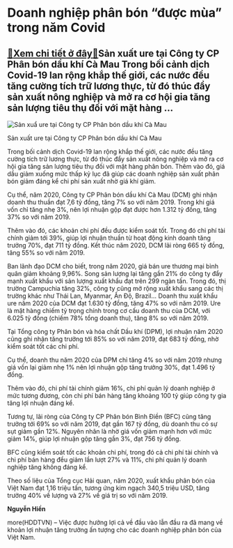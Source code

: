 Doanh nghiệp phân bón “được mùa” trong năm Covid
================================================

[:gift:Xem chi tiết ở đây:gift:](https://hddtvn.com/doanh-nghiep-phan-bon-duoc-mua-trong-nam-covid/)Sản xuất ure tại Công ty CP Phân bón dầu khí Cà Mau Trong bối cảnh dịch Covid-19 lan rộng khắp thế giới, các nước đều tăng cường tích trữ lương thực, từ đó thúc đẩy sản xuất nông nghiệp và mở ra cơ hội gia tăng sản lượng tiêu thụ đối với mặt hàng …
--------------------------------------------------------------------------------------------------------------------------------------------------------------------------------------------------------------------------------------------------------





![Sản xuẩ ure tại Công ty CP Phân bón dầu khí Cà Mau ](https://hddtvn.com/wp-content/uploads/2021/02/82240368.jpg "Sản xuẩ ure tại Công ty CP Phân bón dầu khí Cà Mau ")


Sản xuất ure tại Công ty CP Phân bón dầu khí Cà Mau



Trong bối cảnh dịch Covid-19 lan rộng khắp thế giới, các nước đều tăng cường tích trữ lương thực, từ đó thúc đẩy sản xuất nông nghiệp và mở ra cơ hội gia tăng sản lượng tiêu thụ đối với mặt hàng phân bón. Thêm vào đó, giá dầu giảm xuống mức thấp kỷ lục đã giúp các doanh nghiệp sản xuất phân bón giảm đáng kể chi phí sản xuất nhờ giá khí giảm.


Cụ thể, năm 2020, Công ty CP Phân bón dầu khí Cà Mau (DCM) ghi nhận doanh thu thuần đạt 7,6 tỷ đồng, tăng 7% so với năm 2019. Trong khi giá vốn chỉ tăng nhẹ 3%, nên lợi nhuận gộp đạt được hơn 1.312 tỷ đồng, tăng 37% so với năm 2019.


Thêm vào đó, các khoản chi phí đều được kiểm soát tốt. Trong đó chi phí tài chính giảm tới 39%, giúp lợi nhuận thuần từ hoạt động kinh doanh tăng trưởng 70%, đạt 711 tỷ đồng. Kết thúc năm 2020, DCM lãi ròng 665 tỷ đồng, tăng 55% so với năm 2019.


Ban lãnh đạo DCM cho biết, trong năm 2020, giá bán ure thương mại bình quân giảm khoảng 9,96%. Song sản lượng lại tăng gần 21% do công ty đẩy mạnh xuất khẩu với sản lượng xuất khẩu đạt trên 299 ngàn tấn. Trong đó, thị trường Campuchia tăng 32%, công ty cũng mở rộng xuất khẩu sang các thị trường khác như Thái Lan, Myanmar, Ấn Độ, Brazil… Doanh thu xuất khẩu ure năm 2020 của DCM đạt 1.630 tỷ đồng, tăng 47% so với năm 2019. Ure là mặt hàng chiếm tỷ trọng chính trong cơ cấu doanh thu của DCM, với 6.025 tỷ đồng (chiếm 78% tổng doanh thu), tăng 8% so với năm 2019.


Tại Tổng công ty Phân bón và hóa chất Dầu khí (DPM), lợi nhuận năm 2020 cũng ghi nhận tăng trưởng tới 85% so với năm 2019, đạt 683 tỷ đồng, nhờ kiểm soát tốt các chi phí.


Cụ thể, doanh thu năm 2020 của DPM chỉ tăng 4% so với năm 2019 nhưng giá vốn lại giảm nhẹ 1% nên lợi nhuận gộp tăng trưởng 30%, đạt 1.496 tỷ đồng.


Thêm vào đó, chi phí tài chính giảm 16%, chi phí quản lý doanh nghiệp ở mức tương đương, còn chi phí bán hàng tăng khoảng 100 tỷ giúp công ty gia tăng lợi nhuận đáng kể.


Tương tự, lãi ròng của Công ty CP Phân bón Bình Điền (BFC) cũng tăng trưởng tới 69% so với năm 2019, đạt gần 167 tỷ đồng, dù doanh thu có sự sụt giảm gần 12%. Nguyên nhân là nhờ giá vốn giảm mạnh hơn với mức giảm 14%, giúp lợi nhuận gộp tăng gần 3%, đạt 756 tỷ đồng.


BFC cũng kiểm soát tốt các khoản chi phí, trong đó cả chi phí tài chính và chi phí bán hàng đều giảm lần lượt 27% và 11%, chi phí quản lý doanh nghiệp tăng không đáng kể.


Theo số liệu của Tổng cục Hải quan, năm 2020, xuất khẩu phân bón của Việt Nam đạt 1,16 triệu tấn, tương ứng kim ngạch 340,5 triệu USD, tăng trưởng 40% về lượng và 27% về giá trị so với năm 2019.




**Nguyễn Hiền**



more(HDDTVN) – Việc được hưởng lợi cả về đầu vào lẫn đầu ra đã mang về khoản lợi nhuận tăng trưởng ấn tượng cho các doanh nghiệp phân bón của Việt Nam.


